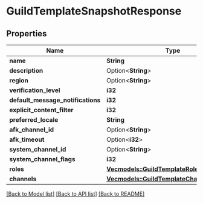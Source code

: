 # GuildTemplateSnapshotResponse

## Properties

Name | Type | Description | Notes
------------ | ------------- | ------------- | -------------
**name** | **String** |  | 
**description** | Option<**String**> |  | [optional]
**region** | Option<**String**> |  | [optional]
**verification_level** | **i32** |  | 
**default_message_notifications** | **i32** |  | 
**explicit_content_filter** | **i32** |  | 
**preferred_locale** | **String** |  | 
**afk_channel_id** | Option<**String**> |  | [optional]
**afk_timeout** | Option<**i32**> |  | 
**system_channel_id** | Option<**String**> |  | [optional]
**system_channel_flags** | **i32** |  | 
**roles** | [**Vec<models::GuildTemplateRoleResponse>**](GuildTemplateRoleResponse.md) |  | 
**channels** | [**Vec<models::GuildTemplateChannelResponse>**](GuildTemplateChannelResponse.md) |  | 

[[Back to Model list]](../README.md#documentation-for-models) [[Back to API list]](../README.md#documentation-for-api-endpoints) [[Back to README]](../README.md)


